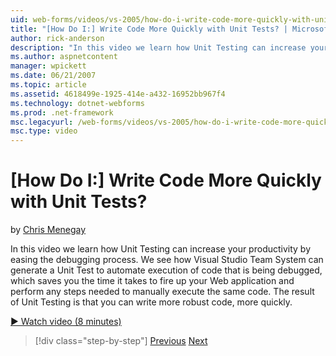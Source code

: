 ```yaml
---
uid: web-forms/videos/vs-2005/how-do-i-write-code-more-quickly-with-unit-tests
title: "[How Do I:] Write Code More Quickly with Unit Tests? | Microsoft Docs"
author: rick-anderson
description: "In this video we learn how Unit Testing can increase your productivity by easing the debugging process. We see how Visual Studio Team System can generate a U..."
ms.author: aspnetcontent
manager: wpickett
ms.date: 06/21/2007
ms.topic: article
ms.assetid: 4618499e-1925-414e-a432-16952bb967f4
ms.technology: dotnet-webforms
ms.prod: .net-framework
msc.legacyurl: /web-forms/videos/vs-2005/how-do-i-write-code-more-quickly-with-unit-tests
msc.type: video
---
```

[How Do I:] Write Code More Quickly with Unit Tests?
====================
by [Chris Menegay](https://twitter.com/CMenegay)

In this video we learn how Unit Testing can increase your productivity by easing the debugging process. We see how Visual Studio Team System can generate a Unit Test to automate execution of code that is being debugged, which saves you the time it takes to fire up your Web application and perform any steps needed to manually execute the same code. The result of Unit Testing is that you can write more robust code, more quickly.

[&#9654; Watch video (8 minutes)](https://channel9.msdn.com/Blogs/ASP-NET-Site-Videos/how-do-i-write-code-more-quickly-with-unit-tests)

> [!div class="step-by-step"]
> [Previous](how-do-i-create-my-own-bug-work-item.md)
> [Next](how-do-i-practice-test-driven-development.md)
